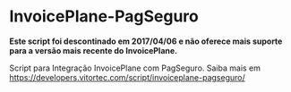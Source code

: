 # InvoicePlane-PagSeguro

<strong>Este script foi descontinado em 2017/04/06 e não oferece mais suporte para a versão mais recente do InvoicePlane.</strong>

Script para Integração InvoicePlane com PagSeguro.
Saiba mais em https://developers.vitortec.com/script/invoiceplane-pagseguro/
